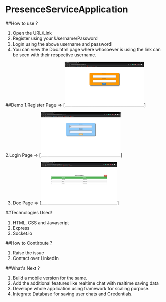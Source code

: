 # PresenceServiceApplication

##How to use ?
1. Open the URL/Link
2. Register using your Username/Password
3. Login using the above username and password 
4. You can view the Doc.html page where whosoever is using the link can be seen with their respective username.

##Demo
1.Register Page => 
[<img src="./public/assets/Register.png" width="50%">]

2.Login Page => 
[<img src="./public/assets/Login.png" width="50%">]

3. Doc Page => 
[<img src="./public/assets/Doc.png" width="50%">]


##Technologies Used! 
1. HTML, CSS and Javascript
2. Express
3. Socket.io

##How to Contirbute ?
1. Raise the issue
2. Contact over LinkedIn 

##What's Next ?
1. Build a mobile version for the same.
2. Add the additional features like realtime chat with realtime saving data
3. Develope whole application using framework for scaling purpose.
4. Integrate Database for saving user chats and Credentials.
